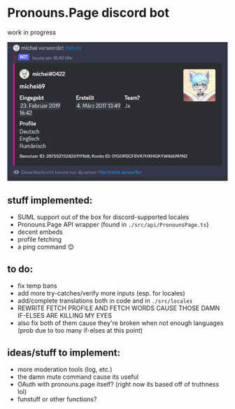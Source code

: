 # Pronouns.Page discord bot

work in progress

![screenshot of the "/whois" command as of 22 feb 2023 (in german)](./static/ss.png)

## stuff implemented:
- SUML support out of the box for discord-supported locales
- Pronouns.Page API wrapper (found in `./src/api/PronounsPage.ts`)
- decent embeds
- profile fetching
- a ping command 😊

## to do:
- fix temp bans
- add more try-catches/verify more inputs (esp. for locales)
- add/complete translations both in code and in `./src/locales`
- REWRITE FETCH PROFILE AND FETCH WORDS CAUSE THOSE DAMN IF-ELSES ARE KILLING MY EYES
- also fix both of them cause they're broken when not enough languages (prob due to too many if-elses at this point)

## ideas/stuff to implement:
- more moderation tools (log, etc.)
- the damn mute command cause its useful
- OAuth with pronouns.page itself? (right now its based off of truthness lol)
- funstuff or other functions?
